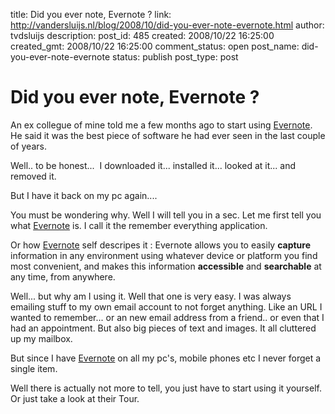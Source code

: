 title: Did you ever note, Evernote ?
link: http://vandersluijs.nl/blog/2008/10/did-you-ever-note-evernote.html
author: tvdsluijs
description: 
post_id: 485
created: 2008/10/22 16:25:00
created_gmt: 2008/10/22 16:25:00
comment_status: open
post_name: did-you-ever-note-evernote
status: publish
post_type: post

# Did you ever note, Evernote ?

An ex collegue of mine told me a few months ago to start using [Evernote](http://www.evernote.com/). He said it was the best piece of software he had ever seen in the last couple of years.  
  
Well.. to be honest...  I downloaded it... installed it... looked at it... and removed it.  
  
But I have it back on my pc again....  
  
  
  
You must be wondering why. Well I will tell you in a sec. Let me first tell you what [Evernote](http://www.evernote.com/) is. I call it the remember everything application.  
  
Or how [Evernote](http://www.evernote.com/) self descripes it : Evernote allows you to easily **capture** information in any environment using whatever device or platform you find most convenient, and makes this information **accessible** and **searchable** at any time, from anywhere.  
  
Well... but why am I using it. Well that one is very easy. I was always emailing stuff to my own email account to not forget anything. Like an URL I wanted to remember... or an new email address from a friend.. or even that I had an appointment. But also big pieces of text and images. It all cluttered up my mailbox.  
  
But since I have [Evernote](http://www.evernote.com/) on all my pc's, mobile phones etc I never forget a single item.  
  
Well there is actually not more to tell, you just have to start using it yourself. Or just take a look at their Tour.